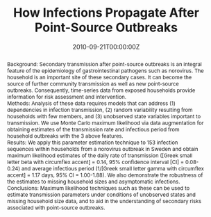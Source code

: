 ---
title: "How Infections Propagate After Point-Source Outbreaks"
authors:
- admin
date: "2010-09-21T00:00:00Z"
doi: "https://doi.org/10.1097/ede.0b013e3181e5463a"

# Schedule page publish date (NOT publication's date).
publishDate: "2020-08-18T00:00:00Z"

# Publication type.
# Legend: 0 = Uncategorized; 1 = Conference paper; 2 = Journal article;
# 3 = Preprint / Working Paper; 4 = Report; 5 = Book; 6 = Book section;
# 7 = Thesis; 8 = Patent
publication_types: ["2"]

# Publication name and optional abbreviated publication name.
publication: "Epidemiology"
publication_short: "Epidemiology"

abstract: "Background: Secondary transmission after point-source outbreaks is an integral feature of the epidemiology of gastrointestinal pathogens such as norovirus. The household is an important site of these secondary cases. It can become the source of further community transmission as well as new point-source outbreaks. Consequently, time-series data from exposed households provide information for risk assessment and intervention.


Methods: Analysis of these data requires models that can address (1) dependencies in infection transmission, (2) random variability resulting from households with few members, and (3) unobserved state variables important to transmission. We use Monte Carlo maximum likelihood via data augmentation for obtaining estimates of the transmission rate and infectious period from household outbreaks with the 3 above features.


Results: We apply this parameter estimation technique to 153 infection sequences within households from a norovirus outbreak in Sweden and obtain maximum likelihood estimates of the daily rate of transmission ([Greek small letter beta with circumflex accent] = 0.14, 95% confidence interval [CI] = 0.08-0.24) and average infectious period (1/[Greek small letter gamma with circumflex accent] = 1.17 days, 95% CI = 1.00-1.88). We also demonstrate the robustness of the estimates to missing household sizes and asymptomatic infections.


Conclusions: Maximum likelihood techniques such as these can be used to estimate transmission parameters under conditions of unobserved states and missing household size data, and to aid in the understanding of secondary risks associated with point-source outbreaks."

# Summary. An optional shortened abstract.
# summary: Lorem ipsum dolor sit amet, consectetur adipiscing elit. Duis posuere tellus ac convallis placerat. Proin tincidunt magna sed ex sollicitudin condimentum.

tags:
- Infections
- Point-source outbreaks
- Secondary Norovirus
- Disease Transmission

featured: true

links:
- name: Online Access
  url: https://www.jstor.org/stable/20788210?seq=1#metadata_info_tab_contents
url_pdf: https://www.jonzelner.net/downloads/papers/zelner_epidemiology_2010.pdf
# url_code: '#'
# url_dataset: '#'
# url_poster: '#'
# url_project: ''
# url_slides: ''
# url_source: '#'
# url_video: '#'

# Featured image
# To use, add an image named `featured.jpg/png` to your page's folder. 
# image:
#   caption: ''
#   focal_point: ""
#   preview_only: false

# Associated Projects (optional).
#   Associate this publication with one or more of your projects.
#   Simply enter your project's folder or file name without extension.
#   E.g. `internal-project` references `content/project/internal-project/index.md`.
#   Otherwise, set `projects: []`.
# projects:

# Slides (optional).
#   Associate this publication with Markdown slides.
#   Simply enter your slide deck's filename without extension.
#   E.g. `slides: "example"` references `content/slides/example/index.md`.
#   Otherwise, set `slides: ""`.
slides: ""
---